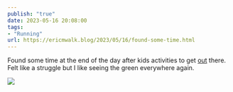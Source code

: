 ```yaml
---
publish: "true"
date: 2023-05-16 20:08:00
tags:
- "Running"
url: https://ericmwalk.blog/2023/05/16/found-some-time.html
---
```

Found some time at the end of the day after kids activities to get [out](http://www.strava.com/activities/9085529770) there. Felt like a struggle but I like seeing the green everywhere again.

![](https://ericmwalk.blog/uploads/2023/ebecf5741e.jpg)